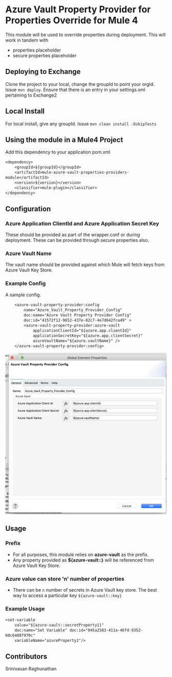 # Azure Vault Property Provider for Properties Override for Mule 4

This module will be used to override properties during deployment. This will work in tandem with
- properties placeholder
- secure properties placeholder

## Deploying to Exchange
Clone the project to your local, change the groupId to point your orgId. Issue `mvn deploy`.
Ensure that there is an entry in your settings.xml pertaining to Exchange2

## Local Install
For local install, give any groupId. Issue `mvn clean install -DskipTests`

## Using the module in a Mule4 Project
Add this dependency to your application pom.xml

```
<dependency>
	<groupId>${groupId}</groupId>
	<artifactId>mule-azure-vault-properties-providers-module</artifactId>
	<version>${version}</version>
	<classifier>mule-plugin</classifier>
</dependency>
```

## Configuration


### Azure Application ClientId and Azure Application Secret Key
These should be provided as part of the wrapper.conf or during deployment.
These can be provided through secure properties also.

### Azure Vault Name
The vault name should be provided against which Mule will fetch keys from
Azure Vault Key Store.



### Example Config
A sample config.
```
	<azure-vault-property-provider:config
	    name="Azure_Vault_Property_Provider_Config"
	    doc:name="Azure Vault Property Provider Config"
	    doc:id="41572f12-9652-437e-82c7-4e7d642fca49" >
		<azure-vault-property-provider:azure-vault
		    applicationClientId="${azure.app.clientId}"
		    applicationSecretKey="${azure.app.clientSecret}"
		    azureVaultName="${azure.vaultName}" />
	</azure-vault-property-provider:config>
```

![alt text](sampleConfig.png)

## Usage

### Prefix
- For all purposes, this module relies on **azure-vault** as the prefix.
- Any property provided as **${azure-vault::}** will be referenced from Azure Vault Key Store.

### Azure value can store 'n' number of  properties
- There can be `n` number of secrets in Azure Vault key store. The best way to access a particular key
`${azure-vault::key}`

### Example Usage

```
<set-variable
    value="${azure-vault::secretProperty1}"
    doc:name="Set Variable" doc:id="045a2583-411a-46fd-9352-60c64887970c"
    variableName="azureProperty1"/>

```

## Contributors
 Srinivasan Raghunathan
